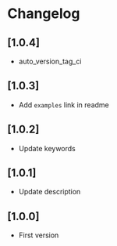 # Changelog

## [1.0.4]
- auto_version_tag_ci

## [1.0.3]
- Add `examples` link in readme

## [1.0.2]
- Update keywords

## [1.0.1]
- Update description

## [1.0.0]
- First version
